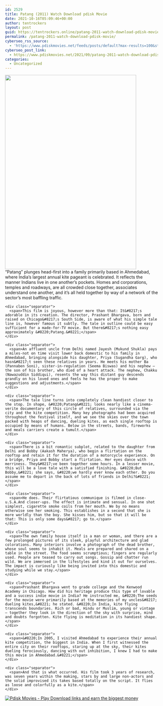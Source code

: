 ```yaml
---
id: 2529
title: Patang (2011) Watch Download pdisk Movie
date: 2021-10-16T05:09:46+00:00
author: tentrockers
layout: post
guid: https://tentrockers.online/patang-2011-watch-download-pdisk-movie/
permalink: /patang-2011-watch-download-pdisk-movie/
cyberseo_rss_source:
  - 'https://www.pdiskmovies.net/feeds/posts/default?max-results=100&start-index=301'
cyberseo_post_link:
  - https://www.pdiskmovies.net/2021/09/patang-2011-watch-download-pdisk-movie.html
categories:
  - Uncategorized
---
```

<div class="separator">
  <div class="separator">
    <a href="https://1.bp.blogspot.com/-ZhnKkKvb4-E/YUikleS9L0I/AAAAAAAAARE/Qz5OVsbR7jwlrKVrPAnH8i9o5f-Zef9EACLcBGAsYHQ/s1500/dc.jpg" imageanchor="1"><img loading="lazy" border="0" data-original-height="1500" data-original-width="1013" height="640" src="https://1.bp.blogspot.com/-ZhnKkKvb4-E/YUikleS9L0I/AAAAAAAAARE/Qz5OVsbR7jwlrKVrPAnH8i9o5f-Zef9EACLcBGAsYHQ/w432-h640/dc.jpg" width="432" /></a>
  </div>
  
  <div class="separator">
    <div class="separator">
      <span>&#8220;Patang&#8221; plunges head-first into a family primarily based in Ahmedabad, where India&#8217;s largest annual kite pageant is celebrated. It reflects the manner Indians live in one another&#8217;s pockets. Homes and corporations, temples and roadways, are all crowded close together, associates understand one another, and it&#8217;s all held together by way of a network of the sector&#8217;s most baffling traffic.</span>
    </div>
    
    <div class="separator">
      <span>This film is joyous, however more than that: It&#8217;s adorable in its creation. The director, Prashant Bhargava, born and raised on Chicago&#8217;s South Side, is aware of what his simple tale line is, however famous it subtly. The tale in outline could be easy sufficient for a made-for-TV movie. But there&#8217;s nothing easy approximately &#8220;Patang.&#8221;</span>
    </div>
    
    <div class="separator">
      <span>An affluent uncle from Delhi named Jayesh (Mukund Shukla) pays a miles-not on time visit lower back domestic to his family in Ahmedabad, bringing alongside his daughter, Priya (Sugandha Garg), who hasn&#8217;t seen these relatives in years. He meets his mother Ba (Pannaben Soni), sister-in-regulation (Seema Biswas) and his nephew — the son of his brother, who died of a heart attack. The nephew, Chakku (Nawazuddin Siddiqui), resents the way this distant guy descends grandly on his loved ones and feels he has the proper to make suggestions and adjustments.</span>
    </div>
    
    <div class="separator">
      <span>The tale line turns into completely clean handiest closer to the stop. In shape, &#8220;Patang&#8221; looks nearly like a cinema-verite documentary of this circle of relatives, surrounded via the city and the kite competition. Many key photographs had been acquired throughout the festival itself, and we see the skies over the town packed with heaps of dancing, dueling kites, as each single rooftop is occupied by means of humans. Below in the streets, bands, fireworks and meals carriers create a tumult.</span>
    </div>
    
    <div class="separator">
      <span>There is a bit romantic subplot, related to the daughter from Delhi and Bobby (Aakash Maherya), who begin a flirtation on the rooftop and retain it for the duration of a motorcycle experience. On a bridge, Priya and Bobby start a flirtation. Her eyes dance with merriness. They&#8217;ve been together some hours. In a lesser movie, this will be a love tale with a satisfied finishing. &#8220;But Bobby,&#8221; she says, &#8220;we hardly ever know each other. Do you assume me to depart in the back of lots of friends in Delhi?&#8221;</span>
    </div>
    
    <div class="separator">
      <span>He does. Their flirtatious communique is filmed in close-u.S.A.And closer-ups. The effect is intimate and sensual. In one shot simplest, cigarette smoke coils from her mouth. We by no means otherwise see her smoking. This establishes in a second that she is more worldly than the boy. She kisses him, but so that it will be that: This is only some days&#8217; go to.</span>
    </div>
    
    <div class="separator">
      <span>The own family house itself is a man or woman, and there are a few prolonged pictures of its sleek, playful architecture and glad colorations. Many interiors involve a photograph of the dead brother, whose soul seems to inhabit it. Meals are prepared and shared on a table in the street. The food seems scrumptious; fingers are regularly used. People are teased to carry out songs. Gossip and chatter run wild. We are immersed in the lifestyles and kind it out for ourselves. The impact is curiously like being invited into this domestic and studying while we stay.</span>
    </div>
    
    <div class="separator">
      <span>Prashant Bhargava went to grade college and the Kenwood Academy in Chicago. How did his heritage produce this type of lovable and a success indie movie in India? He instructed me, &#8220;The seeds for the movie were primarily based at the memories of my uncles&#8217; dueling kites,&#8221; he stated. &#8220;In India, kite flying transcends boundaries. Rich or bad, Hindu or Muslim, young or vintage — together they look in the direction of the sky with surprise, mind and doubts forgotten. Kite flying is meditation in its handiest shape.</span>
    </div>
    
    <div class="separator">
      <span>&#8220;In 2005, I visited Ahmedabad to experience their annual kite competition, the biggest in India. When I first witnessed the entire city on their rooftops, staring up at the sky, their kites dueling ferociously, dancing with out inhibition, I knew I had to make this movie in Ahmedabad.&#8221;</span>
    </div>
    
    <div class="separator">
      <span>And that is what occurred. His film took 3 years of research, was seven years within the making, stars by and large non-actors and the solid improvised its takes based totally on the script. It flies as loose and colorfully as a kite.</span>
    </div>
  </div>
</div>

[![](https://1.bp.blogspot.com/-a93bp85aB6g/YUXjACCiX3I/AAAAAAAAbQE/GHmPI7h0af0tqn6tYzd0cdrDv9Hu9LUSACLcBGAsYHQ/s16000/Play_it_New-removebg-preview.png "Pdisk Movies - Play Download links and earn the biggest money")](https://pdisklink.com/1/bnYybDY1MDAzcG54?dn=1)